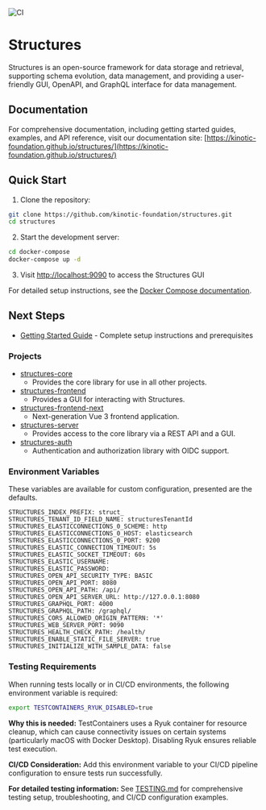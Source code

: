 ![CI](https://github.com/kinotic-foundation/structures/actions/workflows/gradle-build.yml/badge.svg?branch=develop)

# Structures
Structures is an open-source framework for data storage and retrieval, supporting schema evolution, data management, and providing a user-friendly GUI, OpenAPI, and GraphQL interface for data management.

## Documentation
For comprehensive documentation, including getting started guides, examples, and API reference, visit our documentation site:
[https://kinotic-foundation.github.io/structures/](https://kinotic-foundation.github.io/structures/)

## Quick Start
1. Clone the repository:
```bash
git clone https://github.com/kinotic-foundation/structures.git
cd structures
```

2. Start the development server:
```bash
cd docker-compose
docker-compose up -d
```

3. Visit [http://localhost:9090](http://localhost:9090) to access the Structures GUI

For detailed setup instructions, see the [Docker Compose documentation](docker-compose/README.md).

## Next Steps
- [Getting Started Guide](https://kinotic-foundation.github.io/structures/website/guide/getting-started.html) - Complete setup instructions and prerequisites

### Projects
* [structures-core](structures-core/README.md)
  * Provides the core library for use in all other projects.
* [structures-frontend](structures-frontend/README.md)
  * Provides a GUI for interacting with Structures.
* [structures-frontend-next](structures-frontend-next/README.md)
  * Next-generation Vue 3 frontend application.
* [structures-server](structures-server/README.md)
  * Provides access to the core library via a REST API and a GUI.
* [structures-auth](structures-auth/README.md)
  * Authentication and authorization library with OIDC support.

### Environment Variables 
These variables are available for custom configuration, presented are the defaults.

```text
STRUCTURES_INDEX_PREFIX: struct_
STRUCTURES_TENANT_ID_FIELD_NAME: structuresTenantId
STRUCTURES_ELASTICCONNECTIONS_0_SCHEME: http
STRUCTURES_ELASTICCONNECTIONS_0_HOST: elasticsearch
STRUCTURES_ELASTICCONNECTIONS_0_PORT: 9200
STRUCTURES_ELASTIC_CONNECTION_TIMEOUT: 5s
STRUCTURES_ELASTIC_SOCKET_TIMEOUT: 60s
STRUCTURES_ELASTIC_USERNAME:
STRUCTURES_ELASTIC_PASSWORD:
STRUCTURES_OPEN_API_SECURITY_TYPE: BASIC
STRUCTURES_OPEN_API_PORT: 8080
STRUCTURES_OPEN_API_PATH: /api/
STRUCTURES_OPEN_API_SERVER_URL: http://127.0.0.1:8080
STRUCTURES_GRAPHQL_PORT: 4000
STRUCTURES_GRAPHQL_PATH: /graphql/
STRUCTURES_CORS_ALLOWED_ORIGIN_PATTERN: '*'
STRUCTURES_WEB_SERVER_PORT: 9090
STRUCTURES_HEALTH_CHECK_PATH: /health/
STRUCTURES_ENABLE_STATIC_FILE_SERVER: true
STRUCTURES_INITIALIZE_WITH_SAMPLE_DATA: false
```

### Testing Requirements
When running tests locally or in CI/CD environments, the following environment variable is required:

```bash
export TESTCONTAINERS_RYUK_DISABLED=true
```

**Why this is needed:** TestContainers uses a Ryuk container for resource cleanup, which can cause connectivity issues on certain systems (particularly macOS with Docker Desktop). Disabling Ryuk ensures reliable test execution.

**CI/CD Consideration:** Add this environment variable to your CI/CD pipeline configuration to ensure tests run successfully.

**For detailed testing information:** See [TESTING.md](TESTING.md) for comprehensive testing setup, troubleshooting, and CI/CD configuration examples.

